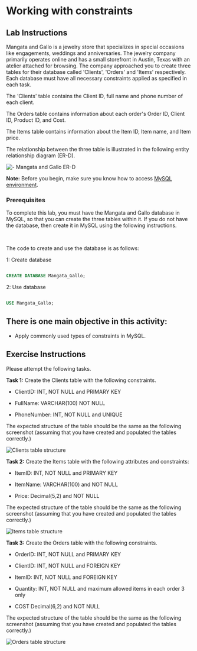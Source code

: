 # Working with constraints 
 


## Lab Instructions 

Mangata and Gallo is a jewelry store that specializes in special occasions like engagements, weddings and anniversaries. The jewelry company primarily operates online and has a small storefront in Austin, Texas with an atelier attached for browsing. The company approached you to create three tables for their database called 'Clients', 'Orders' and 'Items' respectively. Each database must have all necessary constraints applied as specified in each task.  

 
The 'Clients' table contains the Client ID, full name and phone number of each client. 
 

The Orders table contains information about each order's Order ID, Client ID, Product ID, and Cost.  
 

The Items table contains information about the Item ID, Item name, and Item price. 
 

The relationship between the three table is illustrated in the following entity relationship diagram (ER-D).  

 ![- Mangata and Gallo ER-D](images/Jewelry.png) 

 

**Note:** Before you begin, make sure you know how to access [MySQL environment](https://www.coursera.org/learn/database-structures-and-management-with-mysql/supplement/BSZK6/how-to-access-mysql-environment). 

###  Prerequisites  

To complete this lab, you must have the Mangata and Gallo database in MySQL, so that you can create the three tables within it. If you do not have the database, then create it in MySQL using the following instructions.  

<br> 

The code to create and use the database is as follows:  

1: Create database 

```SQL 

CREATE DATABASE Mangata_Gallo; 

``` 

2: Use database 

```SQL 

USE Mangata_Gallo; 

``` 

 
## There is one main objective in this activity:   

* Apply commonly used types of constraints in MySQL.


## Exercise Instructions 

Please attempt the following tasks.

**Task 1:** Create the Clients table with the following constraints. 

* ClientID: INT, NOT NULL and PRIMARY KEY 

* FullName: VARCHAR(100) NOT NULL 

* PhoneNumber: INT, NOT NULL and UNIQUE 

 

The expected structure of the table should be the same as the following screenshot (assuming that you have created and populated the tables correctly.) 

![Clients table structure](images/clients.png) 



**Task 2:** Create the Items table with the following attributes and constraints: 

* ItemID: INT, NOT NULL and PRIMARY KEY 

* ItemName: VARCHAR(100) and NOT NULL 

* Price: Decimal(5,2) and NOT NULL 

 

The expected structure of the table should be the same as the following screenshot (assuming that you have created and populated the tables correctly.)  

![Items table structure](images/items.png) 

   

**Task 3:** Create the Orders table with the following constraints. 

* OrderID: INT, NOT NULL and PRIMARY KEY 

* ClientID: INT, NOT NULL and FOREIGN KEY 

* ItemID: INT, NOT NULL and FOREIGN KEY 

* Quantity: INT, NOT NULL and maximum allowed items in each order 3 only 

* COST Decimal(6,2) and NOT NULL 

 

The expected structure of the table should be the same as the following screenshot (assuming that you have created and populated the tables correctly.)  

![Orders table structure](images/orders.png) 


